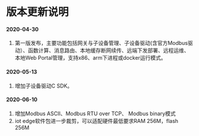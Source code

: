 # 版本更新说明

#### 2020-04-30

1. 第一版发布，主要功能包括网关与子设备管理、子设备驱动(含官方Modbus驱动）、函数计算、消息路由、本地缓存断网续传、远端下发部署、远程运维、本地Web Portal管理，支持x86、arm下进程或docker运行模式。

#### 2020-05-13

1. 增加子设备驱动C SDK。



#### 2020-06-10

1. 增加Modbus ASCII、Modbus RTU over TCP、 Modbus binary模式
2. iot edge软件包进一步裁剪，可以适配硬件最低要求RAM 256M，flash 256M
